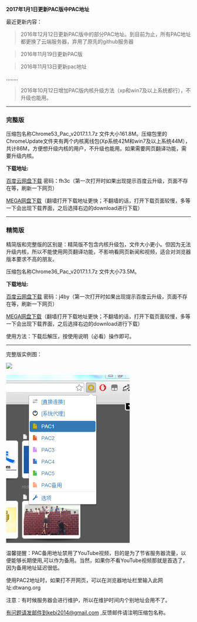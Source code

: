 **2017年1月1日更新PAC版中PAC地址**

最近更新内容：

> 2016年12月12日更新PAC版中的部分PAC地址。到目前为止，所有PAC地址都更换了云端服务器，弃用了原先的github服务器

> 2016年11月19日更新PAC版

> 2016年11月13日更新pac地址

........

> 2016年10月12日增加PAC版内核升级方法（xp和win7及以上系统都行），不升级也能用。

***

### 完整版

压缩包名称Chrome53_Pac_v2017.1.1.7z 文件大小161.8M。压缩包里的ChromeUpdate文件夹有两个内核离线包(Xp系统42M和win7及以上系统44M），共计86M，方便想升级内核的用户，不升级也能用。如果需要网页翻译功能，需要升级内核。

**下载地址:**

[百度云网盘下载](http://pan.baidu.com/s/1o7P8h30) 密码：fh3c（第一次打开时如果出现提示百度云升级，页面不存在等，刷新一下网页）

[MEGA网盘下载](https://mega.nz/#!d5gXkQCK!iN7__cNiqELzpLSMRcCwmBop2HnNFGE2er1dx3H2j4U)（翻墙打开下载地址更快；不翻墙的话，打开下载页面较慢，多等一下会出现下载界面，之后选择右边的download进行下载）

***

### 精简版

精简版和完整版的区别是：精简版不包含内核升级包，文件大小更小。但因为无法升级内核，所以不能使用网页翻译功能，不影响看网页新闻和视频，适合对浏览器版本要求不高的朋友。

压缩包名称Chrome36_Pac_v2017.1.1.7z 文件大小73.5M。

**下载地址:**

[百度云网盘下载](http://pan.baidu.com/s/1b4rQXo) 密码：j4by（第一次打开时如果出现提示百度云升级，页面不存在等，刷新一下网页）

[MEGA网盘下载](https://mega.nz/#!1lQRwSCa!xO0eFxw9Mb96gKac1W8oHRcBQUqYLDQBNT5hua-a7Hk)（翻墙打开下载地址更快；不翻墙的话，打开下载页面较慢，多等一下会出现下载界面，之后选择右边的download进行下载）

使用方法：下载后解压，按使用说明（必看）操作即可。


***

完整版实例图：

![](https://raw.githubusercontent.com/Alvin9999/pac2/master/pac新版1.png)

![](https://raw.githubusercontent.com/Alvin9999/crp_up/master/pac12.PNG)

温馨提醒：PAC备用地址禁用了YouTube视频，目的是为了节省服务器流量，以便能够长期使用,可以作为备用。当然，如果你不看YouTube视频那就是首选了，因为备用地址延迟很低。

使用PAC2地址时，如果打不开网页，可以在浏览器地址栏里输入此网址:dtwang.org

注意：有时候服务器会进行维护，所以在维护时间内个别地址会用不了。



有问题请发邮件到kebi2014@gmail.com ,反馈邮件请注明压缩包名称。
